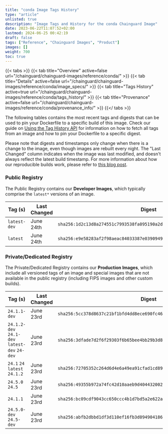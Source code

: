 ```yaml
---
title: "conda Image Tags History"
type: "article"
unlisted: true
description: "Image Tags and History for the conda Chainguard Image"
date: 2023-06-22T11:07:52+02:00
lastmod: 2024-06-25 00:42:19
draft: false
tags: ["Reference", "Chainguard Images", "Product"]
images: []
weight: 700
toc: true
---
```


{{< tabs >}}
{{< tab title="Overview" active=false url="/chainguard/chainguard-images/reference/conda/" >}}
{{< tab title="Details" active=false url="/chainguard/chainguard-images/reference/conda/image_specs/" >}}
{{< tab title="Tags History" active=true url="/chainguard/chainguard-images/reference/conda/tags_history/" >}}
{{< tab title="Provenance" active=false url="/chainguard/chainguard-images/reference/conda/provenance_info/" >}}
{{</ tabs >}}

The following tables contains the most recent tags and digests that can be used to pin your Dockerfile to a specific build of this image. Check our guide on [Using the Tag History API](/chainguard/chainguard-images/using-the-tag-history-api/) for information on how to fetch all tags from an image and how to pin your Dockerfile to a specific digest.

Please note that digests and timestamps only change when there is a change to the image, even though images are rebuilt every night. The "Last Changed" column indicates when the image was last modified, and doesn't always reflect the latest build timestamp. For more information about how our reproducible builds work, please refer to [this blog post](https://www.chainguard.dev/unchained/reproducing-chainguards-reproducible-image-builds).

### Public Registry
The Public Registry contains our **Developer Images**, which typically comprise the `latest*` versions of an image.

| Tag (s)       | Last Changed | Digest                                                                    |
|---------------|--------------|---------------------------------------------------------------------------|
|  `latest-dev` | June 24th    | `sha256:1d2c13d8a274551c7993538fa095190a2df6ff0e4f33b75c06e8257f4a5e4779` |
|  `latest`     | June 24th    | `sha256:e9e58283af2f98aeac84033387e03909494f3a18d8678ad12db3ea8b9f4ee059` |


### Private/Dedicated Registry
The Private/Dedicated Registry contains our **Production Images**, which include all versioned tags of an image and special images that are not available in the public registry (including FIPS images and other custom builds).

| Tag (s)                                        | Last Changed | Digest                                                                    |
|------------------------------------------------|--------------|---------------------------------------------------------------------------|
|  `24.1.1-dev`                                  | June 23rd    | `sha256:5cc378d8637c21bf1bfd4dd8ece690fc461eac284819f482a07314a07175b884` |
|  `24.1.2-dev` `24.1-dev` `latest-dev` `24-dev` | June 23rd    | `sha256:3dfade7d2f6f29303f6b65bee4bb29b3d819f26078a29c1f175b8d85a943ec86` |
|  `24.1` `24` `latest` `24.1.2`                 | June 23rd    | `sha256:72705352c264d6d4e6a49ea91cfad1cd89b466629efe143ac6a17391facb776a` |
|  `24.5.0` `24.5`                               | June 23rd    | `sha256:49355b972a74fc42d10aaeb9d4044320020c93de3006fb1c9690da26e8a4bccb` |
|  `24.1.1`                                      | June 23rd    | `sha256:bc09cdf9043cc650ccc4b1d7bd5a2e622adda0e294ab3b059282dd161df2dcfe` |
|  `24.5.0-dev` `24.5-dev`                       | June 23rd    | `sha256:abfb2dbbd1df3d110ef16fb3d094904186c0d85561b42d782a0896bbf18d5ea4` |

